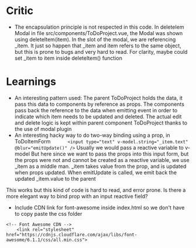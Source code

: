 # Critic

- The encapsulation principle is not respected in this code.
  In deleteIem Modal in file src/components/ToDoProject.vue, the Modal was shown using deleteItem(item). In the slot of the modal, we are referencing \_item. It just so happen that \_item and item refers to the same object, but this is prone to bugs and very hard to read.
  For clarity, maybe could set \_item to item inside deleteItem() function

# Learnings

- An interesting pattern used:
  The parent ToDoProject holds the data, it pass this data to components by reference as props. The components pass back the reference to the data when emitting event in order to indicate which item needs to be updated and deleted. The actual edit and delete logic is kept within parent component ToDoProject thanks to the use of modal plugin
- An interesting hacky way to do two-way binding using a prop, in ToDoItemForm
  `      <input type="text" v-model.string="_item.text" @blur="emitUpdate()" />`
  Usually we would pass a reactive variable to v-model
  But here since we want to pass the props into this input form, but the props were not and cannot be created as a reactive variable, we use \_item as a middle man. \_item takes value from the prop, and is updated when props updated. When emitUpdate is called, we emit back the updated \_item.value to the parent

This works but this kind of code is hard to read, and error prone. Is there a more elegant way to bind prop with an input reactive field?

- Include CDN link for font-awesome inside index.html so we don't have to copy paste the css folder

```
<!-- Font Awesome CDN -->
    <link rel="stylesheet" href="https://cdnjs.cloudflare.com/ajax/libs/font-awesome/6.1.1/css/all.min.css">
```
